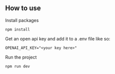 ## How to use

Install packages
```
npm install
```
Get an open api key and add it to a .env file like so:

```
OPENAI_API_KEY="<your key here>"
```

Run the project
```bash
npm run dev
```

